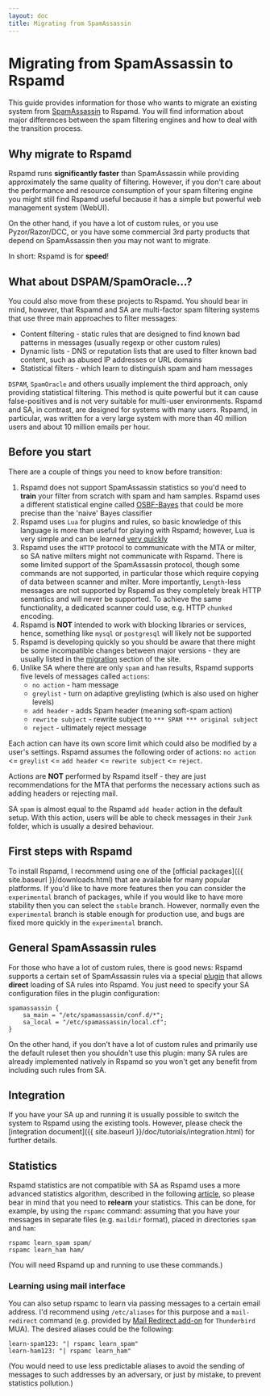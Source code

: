 ```yaml
---
layout: doc
title: Migrating from SpamAssassin
---
```

# Migrating from SpamAssassin to Rspamd

This guide provides information for those who wants to migrate an existing system from [SpamAssassin](https://spamassassin.apache.org) to Rspamd. You will find information about major differences between the spam filtering engines and how to deal with the transition process.

## Why migrate to Rspamd

Rspamd runs **significantly faster** than SpamAssassin while providing approximately the same quality of filtering. However, if you don't care about the performance and resource consumption of your spam filtering engine you might still find Rspamd useful because it has a simple but powerful web management system (WebUI).

On the other hand, if you have a lot of custom rules, or you use Pyzor/Razor/DCC, or you have some commercial 3rd party products that depend on SpamAssassin then you may not want to migrate.

In short: Rspamd is for **speed**!

## What about DSPAM/SpamOracle…?

You could also move from these projects to Rspamd. You should bear in mind, however, that Rspamd and SA are multi-factor spam filtering systems that use three main approaches to filter messages:

* Content filtering - static rules that are designed to find known bad patterns in messages (usually regexp or other custom rules)
* Dynamic lists - DNS or reputation lists that are used to filter known bad content, such as abused IP addresses or URL domains
* Statistical filters - which learn to distinguish spam and ham messages

`DSPAM`, `SpamOracle` and others usually implement the third approach, only providing statistical filtering. This method is quite powerful but it can cause false-positives and is not very suitable for multi-user environments. Rspamd and SA, in contrast, are designed for systems with many users. Rspamd, in particular, was written for a very large system with more than 40 million users and about 10 million emails per hour.

## Before you start

There are a couple of things you need to know before transition:

1. Rspamd does not support SpamAssassin statistics so you'd need to **train** your filter from scratch with spam and ham samples. Rspamd uses a different statistical engine called [OSBF-Bayes](https://trec.nist.gov/pubs/trec15/papers/fidelis-assis.spam.final.pdf) that could be more precise than the 'naive' Bayes classifier
2. Rspamd uses `Lua` for plugins and rules, so basic knowledge of this language is more than useful for playing with Rspamd; however, Lua is very simple and can be learned [very quickly](http://lua-users.org/wiki/LuaTutorial)
3. Rspamd uses the `HTTP` protocol to communicate with the MTA or milter, so SA native milters might not communicate with Rspamd. There is some limited support of the SpamAssassin protocol, though some commands are not supported, in particular those which require copying of data between scanner and milter. More importantly, `Length`-less messages are not supported by Rspamd as they completely break HTTP semantics and will never be supported. To achieve the same functionality, a dedicated scanner could use, e.g. HTTP `chunked` encoding.
4. Rspamd is **NOT** intended to work with blocking libraries or services, hence, something like `mysql` or `postgresql` will likely not be supported
5. Rspamd is developing quickly so you should be aware that there might be some incompatible changes between major versions - they are usually listed in the [migration](migration.html) section of the site.
6. Unlike SA where there are only `spam` and `ham` results, Rspamd supports five levels of messages called `actions`:
	+ `no action` - ham message
	+ `greylist` - turn on adaptive greylisting (which is also used on higher levels)
	+ `add header` - adds Spam header (meaning soft-spam action)
	+ `rewrite subject` - rewrite subject to `*** SPAM *** original subject`
	+ `reject` - ultimately reject message

Each action can have its own score limit which could also be modified by a user's settings. Rspamd assumes the following order of actions: `no action` <= `greylist` <= `add header` <= `rewrite subject` <= `reject`.

Actions are **NOT** performed by Rspamd itself - they are just recommendations for the MTA that performs the necessary actions such as adding headers or rejecting mail.

SA `spam` is almost equal to the Rspamd `add header` action in the default setup. With this action, users will be able to check messages in their `Junk` folder, which is usually a desired behaviour.

## First steps with Rspamd

To install Rspamd, I recommend using one of the [official packages]({{ site.baseurl }}/downloads.html) that are available for many popular platforms. If you'd like to have more features then you can consider the `experimental` branch of packages, while if you would like to have more stability then you can select the `stable` branch. However, normally even the `experimental` branch is stable enough for production use, and bugs are fixed more quickly in the `experimental` branch.

## General SpamAssassin rules

For those who have a lot of custom rules, there is good news: Rspamd supports a certain set of SpamAssassin rules via a special [plugin](../modules/spamassassin.html) that allows **direct** loading of SA rules into Rspamd. You just need to specify your SA configuration files in the plugin configuration:

~~~hcl
spamassassin {
	sa_main = "/etc/spamassassin/conf.d/*";
	sa_local = "/etc/spamassassin/local.cf";
}
~~~

On the other hand, if you don't have a lot of custom rules and primarily use the default ruleset then you shouldn't use this plugin: many SA rules are already implemented natively in Rspamd so you won't get any benefit from including such rules from SA.

## Integration

If you have your SA up and running it is usually possible to switch the system to Rspamd using the existing tools. However, please check the [integration document]({{ site.baseurl }}/doc/tutorials/integration.html) for further details.

## Statistics

Rspamd statistics are not compatible with SA as Rspamd uses a more advanced statistics algorithm, described in the following [article](https://web.archive.org/web/20160331200621/http://osbf-lua.luaforge.net/papers/trec2006_osbf_lua.pdf), so please bear in mind that you need to **relearn** your statistics. This can be done, for example, by using the `rspamc` command: assuming that you have your messages in separate files (e.g. `maildir` format), placed in directories `spam` and `ham`:

	rspamc learn_spam spam/
	rspamc learn_ham ham/

(You will need Rspamd up and running to use these commands.)

### Learning using mail interface

You can also setup rspamc to learn via passing messages to a certain email address. I'd recommend using `/etc/aliases` for this purpose and a `mail-redirect` command (e.g. provided by [Mail Redirect add-on](https://addons.mozilla.org/en-GB/thunderbird/addon/mailredirect/) for `Thunderbird` MUA). The desired aliases could be the following:

	learn-spam123: "| rspamc learn_spam"
	learn-ham123: "| rspamc learn_ham"

(You would need to use less predictable aliases to avoid the sending of messages to such addresses by an adversary, or just by mistake, to prevent statistics pollution.)
